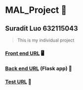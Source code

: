 # MAL_Project :japan:
## Suradit Luo 632115043
> This is my individual project
### [Front end URL](https://github.com/SuraditLuo/MAL_Project) :desktop_computer:
### [Back end URL](https://github.com/SuraditLuo/MAL_Project_Flask_App) (Flask app) :floppy_disk:
### [Test URL](https://github.com/SuraditLuo/Anime-Lookup-Testing) :page_with_curl:
